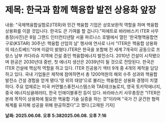 # **제목: 한국과 함께 핵융합 발전 상용화 앞장**

  내용: "국제핵융합실험로(ITER)와 민간 핵융합 기업은 상호보완적 역할을 하며 핵융합 상용화를 이끌 것입니다. 한국도 큰 기여를 할 겁니다."피에트로 바라바스키 ITER 사무총장(사진)은 8일 그랜드 인터컨티넨탈 서울 파르나스 호텔에서 열린 '한국형핵융합연구로(KSTAR) 30주년: 핵융합 산업의 날' 행사에 연사로 나서 "ITER은 핵융합 상용화의 테스트베드"라며 이같이 밝혔다.ITER은 한국을 포함해 전 세계 7개국이 공동으로 프랑스 남부 카다라슈 지역에 건설 중인 핵융합에너지 발전소다. 2010년 건설이 시작됐으며 완공은 2030년대 중반, 첫 에너지 생산은 2039년이 될 것으로 전망된다. 한국은 ITER 건설에 핵심적 역할을 하고 있다. ITER 진공용기 섹터 9개 중 4개의 제작을 담당하고 있다. 국내 기업들은 제작에 참여하면서 총 1200억원의 해외 수주 성과와 핵융합 발전소 건설 경험을 얻게 됐다.'땅 위의 태양'으로 불리는 핵융합은 상용화 경쟁이 치열하다. 주요 업체로는 미국 커먼웰스퓨전시스템스와 TAE테크놀로지, 영국 토카막에너지, 중국 에너지싱귤래러티, 한국 인애이블퓨전 등이 있다. 바라바스키 사무총장은 "ITER은 본래 목적이 상용화에 필요한 핵융합 기술 실증을 하는 것"이라며 "국가 간 굳건한 협력체계를 유지해 성공을 위해 완공하겠다"고 했다.[고재원 기자]

  **날짜: 2025.06.08. 오후 5:382025.06.08. 오후 7:16**